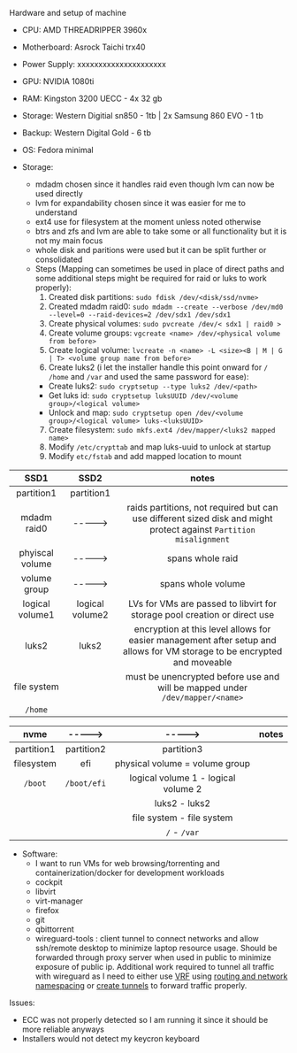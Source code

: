 Hardware and setup of machine

- CPU: AMD THREADRIPPER 3960x
- Motherboard: Asrock Taichi trx40
- Power Supply: xxxxxxxxxxxxxxxxxxxxx
- GPU: NVIDIA 1080ti
- RAM: Kingston 3200 UECC - 4x 32 gb
- Storage: Western Digitial sn850 - 1tb | 2x Samsung 860 EVO - 1 tb
- Backup: Western Digital Gold - 6 tb
- OS: Fedora minimal

- Storage:
  - mdadm chosen since it handles raid even though lvm can now be used directly
  - lvm for expandability chosen since it was easier for me to understand
  - ext4 use for filesystem at the moment unless noted otherwise
  - btrs and zfs and lvm are able to take some or all functionality but it is not my main focus
  - whole disk and paritions were used but it can be split further or consolidated
  - Steps (Mapping can sometimes be used in place of direct paths and some additional steps might be required for raid or luks to work properly):
    1. Created disk partitions: `sudo fdisk /dev/<disk/ssd/nvme>`
    2. Created mdadm raid0: `sudo mdadm --create --verbose /dev/md0 --level=0 --raid-devices=2 /dev/sdx1 /dev/sdx1`
    3. Create physical volumes: `sudo pvcreate /dev/< sdx1 | raid0 >`
    4. Create volume groups: ` vgcreate <name> /dev/<physical volume from before> `
    5. Create logical volume: `lvcreate -n <name> -L <size><B | M | G | T> <volume group name from before>`
    6. Create luks2 (i let the installer handle this point onward for `/` `/home` and `/var` and used the same password for ease):
      - Create luks2: `sudo cryptsetup --type luks2 /dev/<path>`
      - Get luks id: `sudo cryptsetup luksUUID /dev/<volume group>/<logical volume>`
      - Unlock and map: `sudo cryptsetup open /dev/<volume group>/<logical volume> luks-<luksUUID>`
    7. Create filesystem: `sudo mkfs.ext4 /dev/mapper/<luks2 mapped name>`
    8. Modify `/etc/crypttab` and map luks-uuid to unlock at startup
    9. Modify `etc/fstab` and add mapped location to mount

| SSD1   | SSD2   | notes |
|:-----:|:-----:|:-----:|
| partition1 | partition1 | |
| mdadm raid0 | -----> | raids partitions, not required but can use different sized disk and might protect against `Partition misalignment` |
| phyiscal volume | -----> | spans whole raid |
| volume group | -----> | spans whole volume |
| logical volume1 | logical volume2 | LVs for VMs are passed to libvirt for storage pool creation or direct use |
| luks2          | luks2          | encryption at this level allows for easier management after setup and allows for VM storage to be encrypted and moveable |
| file system    |                | must be unencrypted before use and will be mapped under `/dev/mapper/<name>` |
| `/home`        |                | |

| nvme   | -----> | -----> | notes | 
|:-----:|:-----:|:-----:|:-----:|
| partition1 | partition2 | partition3 | |
| filesystem | efi | physical volume = volume group | |
| `/boot` | `/boot/efi` | logical volume 1 - logical volume 2 | |
|         |             | luks2 - luks2 | |
|         |             | file system - file system | |
|         |             |`/` - `/var` | |

- Software:
  - I want to run VMs for web browsing/torrenting and containerization/docker for development workloads
  - cockpit
  - libvirt
  - virt-manager
  - firefox
  - git
  - qbittorrent
  - wireguard-tools : client tunnel to connect networks and allow ssh/remote desktop to minimize laptop resource usage. Should be forwarded through proxy server when used in public to minimize exposure of public ip. Additional work required to tunnel all traffic with wireguard as I need to either use [VRF](https://networkengineering.stackexchange.com/questions/30596/vrfs-vlans-and-subnets-difference) using [routing and network namespacing](https://www.wireguard.com/netns/) or [create tunnels](https://discourse.nixos.org/t/route-all-traffic-through-wireguard-interface/1480/7) to forward traffic properly.

Issues:

- ECC was not properly detected so I am running it since it should be more reliable anyways
- Installers would not detect my keycron keyboard



